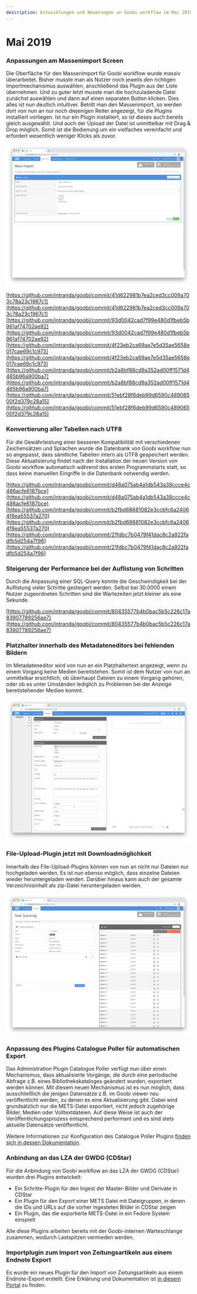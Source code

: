 ```yaml
---
description: Entwicklungen und Neuerungen an Goobi workflow im Mai 2019
---
```


# Mai 2019

### Anpassungen am Massenimport Screen

Die Oberfläche für den Massenimport für Goobi workflow wurde massiv überarbeitet. Bisher musste man als Nutzer noch jeweils den richtigen Importmechanismus auswählen, anschließend das Plugin aus der Liste übernehmen. Und zu guter letzt musste man die hochzuladende Datei zunächst auswählen und dann auf einen separaten Button klicken. Dies alles ist nun deutlich intuitiver. Betritt man den Massenimport, so werden dort von nun an nur noch diejenigen Reiter angezeigt, für die Plugins installiert vorliegen. Ist nur ein Plugin installiert, so ist dieses auch bereits gleich ausgewählt. Und auch der Upload der Datei ist unmittelbar mit Drag & Drop möglich. Somit ist die Bedienung um ein vielfaches vereinfacht und erfordert wesentlich weniger Klicks als zuvor.

![&#xDC;berarbeiteter Dialog f&#xFC;r den Massenimport](../.gitbook/assets/1905_massimport1.png)

[https://github.com/intranda/goobi/commit/41d622981b7ea2ced3cc009a703c78a23c1967c1](https://github.com/intranda/goobi/commit/41d622981b7ea2ced3cc009a703c78a23c1967c1)  
 [https://github.com/intranda/goobi/commit/93d0042cad7f99e480d1fbeb5b961af74702ae92](https://github.com/intranda/goobi/commit/93d0042cad7f99e480d1fbeb5b961af74702ae92)  
 [https://github.com/intranda/goobi/commit/4f23eb2ca69ae7e5d35ae5658e017cae69c1c973](https://github.com/intranda/goobi/commit/4f23eb2ca69ae7e5d35ae5658e017cae69c1c973)  
 [https://github.com/intranda/goobi/commit/b2a8bf88cd9a352ad00ff1571d4465b96a900ba7](https://github.com/intranda/goobi/commit/b2a8bf88cd9a352ad00ff1571d4465b96a900ba7)  
 [https://github.com/intranda/goobi/commit/51ebf28f6deb99d6590c48906500f2d379c28a15](https://github.com/intranda/goobi/commit/51ebf28f6deb99d6590c48906500f2d379c28a15)

### Konvertierung aller Tabellen nach UTF8

Für die Gewährleistung einer besseren Kompatibilität mit verschiedenen Zeichensätzen und Sprachen wurde die Datenbank von Goobi workflow nun so angepasst, dass sämtliche Tabellen intern als UTF8 gespeichert werden. Diese Aktualisierung findet nach der Installation der neuen Version von Goobi workflow automatisch während des ersten Programmstarts statt, so dass keine manuellen Eingriffe in die Datenbank notwendig werden.

[https://github.com/intranda/goobi/commit/d48a075ab4a1db543a38ccce4c486acfe6187bce](https://github.com/intranda/goobi/commit/d48a075ab4a1db543a38ccce4c486acfe6187bce)  
 [https://github.com/intranda/goobi/commit/b2fbd68681082e3ccbfc6a24064f8ea55537a270](https://github.com/intranda/goobi/commit/b2fbd68681082e3ccbfc6a24064f8ea55537a270)  
 [https://github.com/intranda/goobi/commit/21fdbc7b0479f41dac8c2a922fadfb5d254a7f96](https://github.com/intranda/goobi/commit/21fdbc7b0479f41dac8c2a922fadfb5d254a7f96)

### Steigerung der Performance bei der Auflistung von Schritten

Durch die Anpassung einer SQL-Query konnte die Geschwindigkeit bei der Auflistung vieler Schritte gesteigert werden. Selbst bei 30.0000 einem Nutzer zugeordneten Schritten sind die Wartezeiten jetzt kleiner als eine Sekunde.

[https://github.com/intranda/goobi/commit/80435577b4b0bac5b5c226c17a83907789256ae7](https://github.com/intranda/goobi/commit/80435577b4b0bac5b5c226c17a83907789256ae7)

### Platzhalter innerhalb des Metadateneditors bei fehlenden Bildern

Im Metadateneditor wird von nun an ein Platzhaltertext angezeigt, wenn zu einem Vorgang keine Medien bereitstehen. Somit ist dem Nutzer von nun an unmittelbar ersichtlich, ob überhaupt Dateien zu einem Vorgang gehören, oder ob es unter Umständen lediglich zu Problemen bei der Anzeige bereitstehender Medien kommt.

![Anzeige eines Platzhaltes bei fehlenden Bildern](../.gitbook/assets/1905_metsnoimage.png)

### File-Upload-Plugin jetzt mit Downloadmöglichkeit

Innerhalb des File-Upload-Plugins können von nun an nicht nur Dateien nur hochgeladen werden. Es ist nun ebenso möglich, dass einzelne Dateien wieder heruntergeladen werden. Darüber hinaus kann auch der gesamte Verzeichnisinhalt als zip-Datei heruntergeladen werden.

![Download einzelner oder aller Dateien aus dem File-Upload-Plugin](../.gitbook/assets/1905_fileupdownload.png)

### Anpassung des Plugins Catalogue Poller für automatischen Export

Das Administration Plugin Catalogue Poller verfügt nun über einen Mechanismus, dass aktualisierte Vorgänge, die durch eine periodische Abfrage z.B. eines Bibliothekskataloges geändert wurden, exportiert werden können. Mit diesem neuen Mechanismus ist es nun möglich, dass ausschließlich die jenigen Datensätze z.B. im Goobi viewer neu veröffentlicht werden, zu denen es eine Aktualisierung gibt. Dabei wird grundsätzlich nur die METS-Datei exportiert, nicht jedoch zugehörige Bilder, Medien oder Volltextdateien. Auf diese Weise ist auch der Veröffentlichungsprozess entsprechend performant und es sind stets aktuelle Datensätze veröffentlicht.

Weitere Informationen zur Konfiguration des Catalogue Poller Plugins [finden sich in dessen Dokumentation](https://docs.intranda.com/goobi-workflow-plugins-de/administration-plugins/catalogue-poller).

### Anbindung an das LZA der GWDG \(CDStar\)

Für die Anbindung von Goobi workflow an das LZA der GWDG \(CDStar\) wurden drei Plugins entwickelt:

* Ein Schritte-Plugin für den Ingest der Master-Bilder und Derivate in CDStar
* Ein Plugin für den Export einer METS Datei mit Dateigruppen, in denen die IDs und URLs auf die vorher ingesteten Bilder in CDStar zeigen
* Ein Plugin, das die exportierte METS-Datei in ein Fedore System einspielt

Alle diese Plugins arbeiten bereits mit der Goobi-internen Warteschlange zusammen, wodurch Lastspitzen vermieden werden.

### Importplugin zum Import von Zeitungsartikeln aus einem Endnote Export

Es wurde ein neues Plugin für den Import von Zeitungsartikeln aus einem Endnote-Export erstellt. Eine Erklärung und Dokumentation ist [in diesem Portal](https://docs.intranda.com/goobi-workflow-plugins-de/import-plugins/import-fuer-zeitschriftenartikel-aus-einem-endnote-export) zu finden.  


